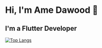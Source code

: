 # Hi, I'm Ame Dawood 👋

## I'm a Flutter Developer

[![Top Langs](https://github-readme-stats.vercel.app/api/top-langs/?usename=AmerDawood&layout=compact)](https://github.com/anuraghazra/github-readme-stats)




